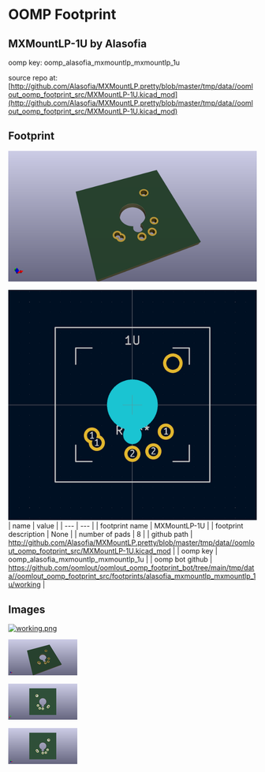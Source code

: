 # OOMP Footprint  
## MXMountLP-1U  by Alasofia  
  
oomp key: oomp_alasofia_mxmountlp_mxmountlp_1u  
  
source repo at: [http://github.com/Alasofia/MXMountLP.pretty/blob/master/tmp/data//oomlout_oomp_footprint_src/MXMountLP-1U.kicad_mod](http://github.com/Alasofia/MXMountLP.pretty/blob/master/tmp/data//oomlout_oomp_footprint_src/MXMountLP-1U.kicad_mod)  
## Footprint  
  
[![working_kicad_pcb_3d.png](working_kicad_pcb_3d_600.png)](working_kicad_pcb_3d.png)  
  
[![working.png](working_600.png)](working.png)  
| name | value | 
| --- | --- | 
| footprint name | MXMountLP-1U | 
| footprint description | None | 
| number of pads | 8 | 
| github path | http://github.com/Alasofia/MXMountLP.pretty/blob/master/tmp/data//oomlout_oomp_footprint_src/MXMountLP-1U.kicad_mod | 
| oomp key | oomp_alasofia_mxmountlp_mxmountlp_1u | 
| oomp bot github | https://github.com/oomlout/oomlout_oomp_footprint_bot/tree/main/tmp/data//oomlout_oomp_footprint_src/footprints/alasofia_mxmountlp_mxmountlp_1u/working | 
## Images  
  
[![working.png](working_140.png)](working.png)  
  
[![working_kicad_pcb_3d.png](working_kicad_pcb_3d_140.png)](working_kicad_pcb_3d.png)  
  
[![working_kicad_pcb_3d_back.png](working_kicad_pcb_3d_back_140.png)](working_kicad_pcb_3d_back.png)  
  
[![working_kicad_pcb_3d_front.png](working_kicad_pcb_3d_front_140.png)](working_kicad_pcb_3d_front.png)  
